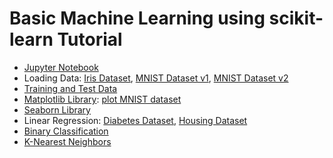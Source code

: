 # Basic Machine Learning using scikit-learn Tutorial

- [Jupyter Notebook](https://github.com/mrolarik/basic-machine-learning-using-scikit-learn/blob/master/000-Jupyter-Notebook.ipynb)
- Loading Data: [Iris Dataset](https://github.com/mrolarik/basic-machine-learning-using-scikit-learn/blob/master/001-Loading-Data-Iris.ipynb), [MNIST Dataset v1](https://github.com/mrolarik/basic-machine-learning-using-scikit-learn/blob/master/001-Loading-Data-MNIST-v1.ipynb), [MNIST Dataset v2](https://github.com/mrolarik/basic-machine-learning-using-scikit-learn/blob/master/001-Loading-Data-MNIST-v2.ipynb)  
- [Training and Test Data](https://github.com/mrolarik/basic-machine-learning-using-scikit-learn/blob/master/002-Train-Test-Data.ipynb)  
- [Matplotlib Library](https://github.com/mrolarik/basic-machine-learning-using-scikit-learn/blob/master/003-Matplotlib.ipynb): [plot MNIST dataset](https://github.com/mrolarik/basic-machine-learning-using-scikit-learn/blob/master/003-Plot-MNIST-Dataset.ipynb)
- [Seaborn Library](https://github.com/mrolarik/basic-machine-learning-using-scikit-learn/blob/master/004-Seaborn-Library.ipynb)
- Linear Regression: [Diabetes Dataset](https://github.com/mrolarik/basic-machine-learning-using-scikit-learn/blob/master/005-Linear-Regression.ipynb), [Housing Dataset](https://github.com/mrolarik/basic-machine-learning-using-scikit-learn/blob/master/005-Linear-Regression-Housing-Dataset.ipynb)
- [Binary Classification](https://github.com/mrolarik/basic-machine-learning-using-scikit-learn/blob/master/006-Binary-Classifier.ipynb)
- [K-Nearest Neighbors](https://github.com/mrolarik/basic-machine-learning-using-scikit-learn/blob/master/007-K-Nearest-Neighbor-(KNN).ipynb)
